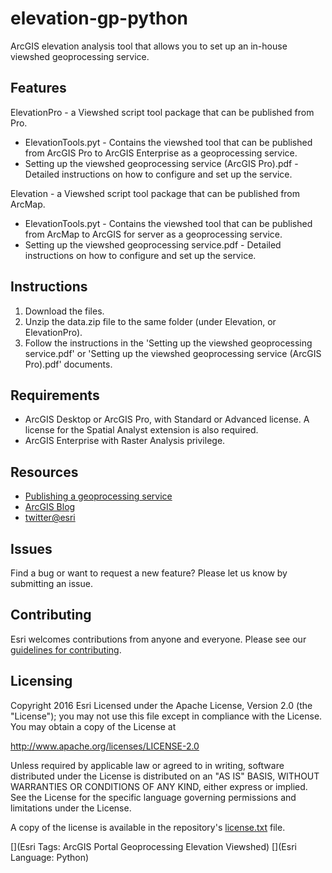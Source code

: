 # elevation-gp-python
ArcGIS elevation analysis tool that allows you to set up an in-house viewshed geoprocessing service.
## Features

ElevationPro - a Viewshed script tool package that can be published from Pro.
* ElevationTools.pyt - Contains the viewshed tool that can be published from ArcGIS Pro to ArcGIS Enterprise as a geoprocessing service.
* Setting up the viewshed geoprocessing service (ArcGIS Pro).pdf - Detailed instructions on how to configure and set up the service.

Elevation - a Viewshed script tool package that can be published from ArcMap.
* ElevationTools.pyt - Contains the viewshed tool that can be published from ArcMap to ArcGIS for server as a geoprocessing service.
* Setting up the viewshed geoprocessing service.pdf - Detailed instructions on how to configure and set up the service.

## Instructions
1. Download the files. 
2. Unzip the data.zip file to the same folder (under Elevation, or ElevationPro).
3. Follow the instructions in the 'Setting up the viewshed geoprocessing service.pdf' or 'Setting up the viewshed geoprocessing service (ArcGIS Pro).pdf' documents.

## Requirements
* ArcGIS Desktop or ArcGIS Pro, with Standard or Advanced license. A license for the Spatial Analyst extension is also required.
* ArcGIS Enterprise with Raster Analysis privilege.

## Resources
* [Publishing a geoprocessing service](http://server.arcgis.com/en/server/latest/publish-services/linux/publishing-a-geoprocessing-service.htm)
* [ArcGIS Blog](http://blogs.esri.com/esri/arcgis/)
* [twitter@esri](http://twitter.com/esri)

## Issues
Find a bug or want to request a new feature?  Please let us know by submitting an issue.

## Contributing
Esri welcomes contributions from anyone and everyone. Please see our [guidelines for contributing](https://github.com/esri/contributing).

## Licensing
Copyright 2016 Esri
Licensed under the Apache License, Version 2.0 (the "License");
you may not use this file except in compliance with the License.
You may obtain a copy of the License at

   http://www.apache.org/licenses/LICENSE-2.0

Unless required by applicable law or agreed to in writing, software
distributed under the License is distributed on an "AS IS" BASIS,
WITHOUT WARRANTIES OR CONDITIONS OF ANY KIND, either express or implied.
See the License for the specific language governing permissions and
limitations under the License.

A copy of the license is available in the repository's [license.txt]( https://raw.github.com/Esri/elevation-gp-python/master/license.txt) file.

[](Esri Tags: ArcGIS Portal Geoprocessing Elevation Viewshed)
[](Esri Language: Python)
